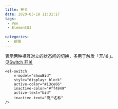 ```yaml
---
title: 开关
date: 2020-03-18 11:31:17
tags:
 - Vue
 - ElementUI
 
categories:
 -  前端
---
```


表示两种相互对立的状态间的切换，多用于触发「开/关」。
<br>
见[Switch 开关](https://element.eleme.cn/#/zh-CN/component/switch)


```vue
<el-switch
    v-model="showBid"
    style="display: block"
    active-color="#13ce66"
    inactive-color="#ff4949"
    active-text="bid"
    inactive-text="商户名称"
/>
```
